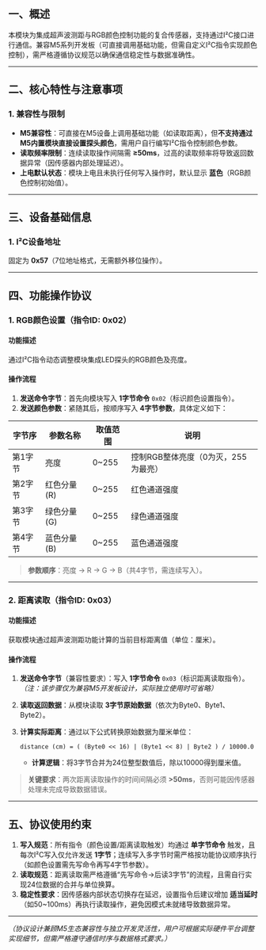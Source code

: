 ## 一、概述

本模块为集成超声波测距与RGB颜色控制功能的复合传感器，支持通过I²C接口进行通信。兼容M5系列开发板（可直接调用基础功能，但需自定义I²C指令实现颜色控制），需严格遵循协议规范以确保通信稳定性与数据准确性。

------

## 二、核心特性与注意事项

### 1. 兼容性与限制

- **M5兼容性**：可直接在M5设备上调用基础功能（如读取距离），但**不支持通过M5内置模块直接设置探头颜色**，需用户自行编写I²C指令控制颜色参数。
- **读取频率限制**：连续读取操作间隔需 **≥50ms**，过高的读取频率将导致返回数据异常（因传感器内部处理延迟）。
- **上电默认状态**：模块上电且未执行任何写入操作时，默认显示 **蓝色**（RGB颜色控制初始值）。

------

## 三、设备基础信息

### 1. I²C设备地址

固定为 **0x57**（7位地址格式，无需额外移位操作）。

------

## 四、功能操作协议

### 1. RGB颜色设置（指令ID: 0x02）

#### 功能描述

通过I²C指令动态调整模块集成LED探头的RGB颜色及亮度。

#### 操作流程

1. **发送命令字节**：首先向模块写入 **1字节命令** `0x02`（标识颜色设置指令）。
2. **发送颜色参数**：紧随其后，按顺序写入 **4字节参数**，具体定义如下：

| 字节序  | 参数名称     | 取值范围 | 说明                                |
| ------- | ------------ | -------- | ----------------------------------- |
| 第1字节 | 亮度         | 0~255    | 控制RGB整体亮度（0为灭，255为最亮） |
| 第2字节 | 红色分量 (R) | 0~255    | 红色通道强度                        |
| 第3字节 | 绿色分量 (G) | 0~255    | 绿色通道强度                        |
| 第4字节 | 蓝色分量 (B) | 0~255    | 蓝色通道强度                        |

> **参数顺序**：亮度 → R → G → B（共4字节，需连续写入）。

------

### 2. 距离读取（指令ID: 0x03）

#### 功能描述

获取模块通过超声波测距功能计算的当前目标距离值（单位：厘米）。

#### 操作流程

1. **发送命令字节**（兼容性要求）：写入 **1字节命令** `0x03`（标识距离读取指令）。*（注：该步骤仅为兼容M5开发板设计，实际独立使用时可省略）*

2. **读取返回数据**：从模块读取 **3字节原始数据**（依次为Byte0、Byte1、Byte2）。

3. **计算实际距离**：通过以下公式转换原始数据为厘米单位：

   ```
   distance (cm) = ( (Byte0 << 16) | (Byte1 << 8) | Byte2 ) / 10000.0
   ```

   - **计算逻辑**：将3字节合并为24位整型数值后，除以10000得到厘米值。

> **关键要求**：两次距离读取操作的时间间隔必须 **>50ms**，否则可能因传感器处理未完成导致数据错误。

------

## 五、协议使用约束

1. **写入规范**：所有指令（颜色设置/距离读取触发）均通过 **单字节命令** 触发，且每次I²C写入仅允许发送 **1字节**；连续写入多字节时需严格按功能协议顺序执行（如颜色设置需先写命令再写4字节参数）。
2. **读取规范**：距离读取需严格遵循“先写命令→后读3字节”的流程，且需自行实现24位数据的合并与单位换算。
3. **稳定性要求**：因传感器内部状态切换存在延迟，设置指令后建议增加 **适当延时**（如50~100ms）再执行读取操作，避免因模式未就绪导致数据异常。

------

*（协议设计兼顾M5生态兼容性与独立开发灵活性，用户可根据实际硬件平台调整实现细节，但需严格遵守通信时序与数据格式要求。）*
